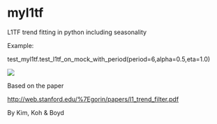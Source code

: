 myl1tf
======

L1TF trend fitting in python including seasonality

Example:

test_myl1tf.test_l1tf_on_mock_with_period(period=6,alpha=0.5,eta=1.0)

![](https://github.com/dave31415/myl1tf/blob/master/example.png)

Based on the paper

http://web.stanford.edu/%7Egorin/papers/l1_trend_filter.pdf

By Kim, Koh & Boyd
